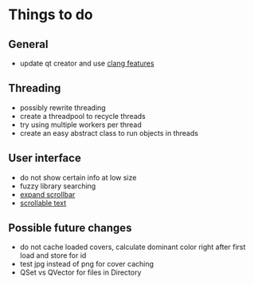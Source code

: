 # Things to do

## General
- update qt creator and use [clang features](http://blog.qt.io/blog/2018/07/18/qt-creator-4-7-0-released/)

## Threading
- possibly rewrite threading
- create a threadpool to recycle threads
- try using multiple workers per thread
- create an easy abstract class to run objects in threads
  
## User interface
- do not show certain info at low size
- fuzzy library searching
- [expand scrollbar](https://stackoverflow.com/a/23677355/7057528)
- [scrollable text](https://stackoverflow.com/a/10655396/7057528)

## Possible future changes
- do not cache loaded covers, calculate dominant color right after first load and store for id
- test jpg instead of png for cover caching
- QSet vs QVector for files in Directory
